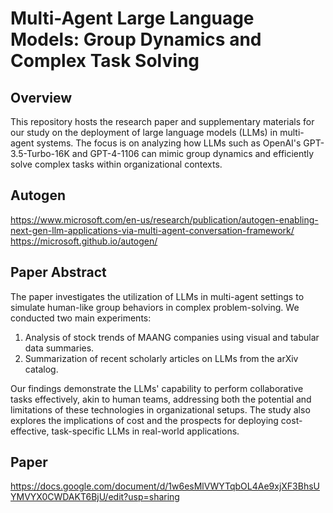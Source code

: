 # Multi-Agent Large Language Models: Group Dynamics and Complex Task Solving

## Overview

This repository hosts the research paper and supplementary materials for our study on the deployment of large language models (LLMs) in multi-agent systems. The focus is on analyzing how LLMs such as OpenAI's GPT-3.5-Turbo-16K and GPT-4-1106 can mimic group dynamics and efficiently solve complex tasks within organizational contexts.

## Autogen 
https://www.microsoft.com/en-us/research/publication/autogen-enabling-next-gen-llm-applications-via-multi-agent-conversation-framework/
https://microsoft.github.io/autogen/ 

## Paper Abstract

The paper investigates the utilization of LLMs in multi-agent settings to simulate human-like group behaviors in complex problem-solving. We conducted two main experiments:

1. Analysis of stock trends of MAANG companies using visual and tabular data summaries.
2. Summarization of recent scholarly articles on LLMs from the arXiv catalog.

Our findings demonstrate the LLMs' capability to perform collaborative tasks effectively, akin to human teams, addressing both the potential and limitations of these technologies in organizational setups. The study also explores the implications of cost and the prospects for deploying cost-effective, task-specific LLMs in real-world applications.

## Paper
https://docs.google.com/document/d/1w6esMlVWYTqbOL4Ae9xjXF3BhsUYMVYX0CWDAKT6BjU/edit?usp=sharing 